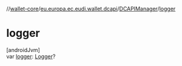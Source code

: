//[wallet-core](../../../index.md)/[eu.europa.ec.eudi.wallet.dcapi](../index.md)/[DCAPIManager](index.md)/[logger](logger.md)

# logger

[androidJvm]\
var [logger](logger.md): [Logger](../../eu.europa.ec.eudi.wallet.logging/-logger/index.md)?
